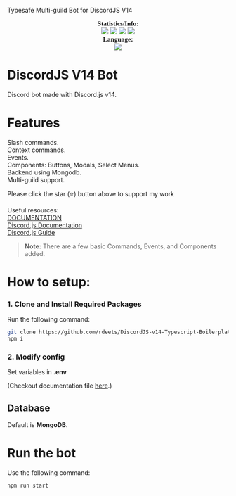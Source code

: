 Typesafe Multi-guild Bot for DiscordJS V14

<p align="center">
    <a style="font-size:15px;font-family:verdana"><b>Statistics/Info:</b></a><br>
    <img src="https://img.shields.io/github/forks/Da4ndo/Better-DiscordJS-V14-Bot-Template?label=Forks&color=lime&logo=githubactions&logoColor=lime">
    <img src="https://img.shields.io/github/stars/Da4ndo/Better-DiscordJS-V14-Bot-Template?label=Stars&color=yellow&logo=reverbnation&logoColor=yellow">
    <img src="https://img.shields.io/github/license/Da4ndo/Better-DiscordJS-V14-Bot-Template?label=License&color=808080&logo=gitbook&logoColor=808080">
    <img src="https://img.shields.io/github/issues/Da4ndo/Better-DiscordJS-V14-Bot-Template?label=Issues&color=red&logo=ifixit&logoColor=red">
    <br>
    <a style="font-size:15px;font-family:verdana"><b>Language:</b></a><br>
    <img src="https://img.shields.io/badge/Typescript-100000?label=Made%20with:&style=flat&logo=typescript&color=blue">
    <br>
</p>

# DiscordJS V14 Bot

Discord bot made with Discord.js v14.

# Features

Slash commands.<br />
Context commands.<br />
Events.<br />
Components: Buttons, Modals, Select Menus.<br />
Backend using Mongodb.<br />
Multi-guild support.<br />

Please click the star (⭐️) button above to support my work

Useful resources:<br />
[DOCUMENTATION](https://github.com/rdeets/DiscordJS-v14-Typescript-Boilerplate/blob/main/docs.md)<br />
[Discord.js Documentation](https://discord.js.org/#/docs/discord.js/main/general/welcome)<br />
[Discord.js Guide](https://discordjs.guide/#before-you-begin)

> **Note:** There are a few basic Commands, Events, and Components added.

# How to setup:

### 1. Clone and Install Required Packages

Run the following command:

```bash
git clone https://github.com/rdeets/DiscordJS-v14-Typescript-Boilerplate
npm i
```

### 2. Modify config

Set variables in **.env**

(Checkout documentation file [here](https://github.com/rdeets/DiscordJS-v14-Typescript-Boilerplate/blob/main/docs.md).)

## Database

Default is **MongoDB**.

# Run the bot

Use the following command:

```bash
npm run start
```
